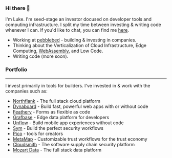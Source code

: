 ### Hi there 👋

I'm Luke. I'm seed-stage an investor docused on developer tools and computing infrastructure. I split my time between investing & writing code whenever I can. If you'd like to chat, you can find me [here](https://twitter.com/byrnemluke).

- Working at [pebblebed](https://pebblebed.com) - building & investing in companies.
- Thinking about the Verticalization of Cloud Infrastructure, Edge Computing, [WebAssembly](https://byrnemluke.com/posts/webassembly), and Low Code.
- Writing code (more soon).

### Portfolio
---
I invest primarily in tools for builders. I've invested in & work with the companies such as:

- [Northflank](https://northflank.com) - The full stack cloud platform
- [Dynaboard](https://dynaboard.com) - Build fast, powerful web apps with or without code
- [Feathery](https://feathery.io) - Forms as flexible as code
- [Grafbase](https://grafbase.com) - Edge data platform for developers
- [Unflow](https://unflow.com) - Build mobile app experiences without code
- [Sym](https://symops.com) - Build the perfect security workflows
- [Pico](https://trypico.com) - tools for creators
- [MetaMap](https://metamap.com) - Customizable trust workflows for the trust economy
- [Cloudsmith](https://cloudsmith.com) -  The software supply chain security platform
- [Mozart Data](https://mozartdata.com) - The full stack data platform
